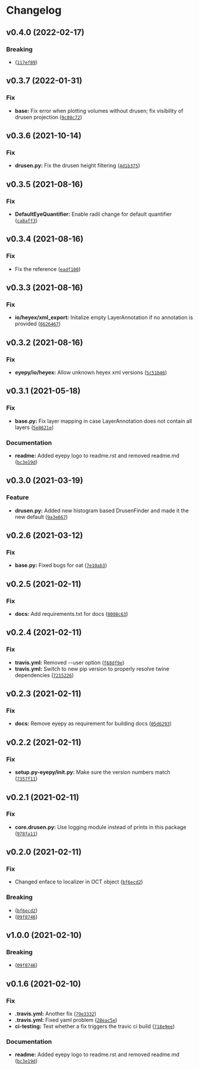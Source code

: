 # Changelog

<!--next-version-placeholder-->

## v0.4.0 (2022-02-17)
### Breaking
*  ([`117ef89`](https://github.com/MedVisBonn/eyepy/commit/117ef89ec5874b366abb0da2b544011799a4e4f5))

## v0.3.7 (2022-01-31)
### Fix
* **base:** Fix error when plotting volumes without drusen; fix visibility of drusen projection ([`9c08c72`](https://github.com/MedVisBonn/eyepy/commit/9c08c7206809da406917a9c05a808a12de594660))

## v0.3.6 (2021-10-14)
### Fix
* **drusen.py:** Fix the drusen height filtering ([`4d1b375`](https://github.com/MedVisBonn/eyepy/commit/4d1b375561a5dbd1df634ba09c4aff20243f52df))

## v0.3.5 (2021-08-16)
### Fix
* **DefaultEyeQuantifier:** Enable radii change for default quantifier ([`ca8aff3`](https://github.com/MedVisBonn/eyepy/commit/ca8aff334a6ba26d187cd5e73178002b101e7d29))

## v0.3.4 (2021-08-16)
### Fix
* Fix the reference ([`eadf100`](https://github.com/MedVisBonn/eyepy/commit/eadf10098635d8e18eb2dea264b44c7535669ac5))

## v0.3.3 (2021-08-16)
### Fix
* **io/heyex/xml_export:** Initalize empty LayerAnnotation if no annotation is provided ([`6626467`](https://github.com/MedVisBonn/eyepy/commit/662646702bcf41ec3f98b4e891f3566ce613ba54))

## v0.3.2 (2021-08-16)
### Fix
* **eyepy/io/heyex:** Allow unknown heyex xml versions ([`5c51b46`](https://github.com/MedVisBonn/eyepy/commit/5c51b4656d0dcc28d4b7c2ff0e8112e176746e28))

## v0.3.1 (2021-05-18)
### Fix
* **base.py:** Fix layer mapping in case LayerAnnotation does not contain all layers ([`5e8621e`](https://github.com/MedVisBonn/eyepy/commit/5e8621ea50722281d1d4d56c12aa9ea574d5ef3a))

### Documentation
* **readme:** Added eyepy logo to readme.rst and removed readme.md ([`bc3e19d`](https://github.com/MedVisBonn/eyepy/commit/bc3e19d3120fa9a5329a6ad67ec9632a735d1d6e))

## v0.3.0 (2021-03-19)
### Feature
* **drusen.py:** Added new histogram based DrusenFinder and made it the new default ([`9a3e667`](https://github.com/MedVisBonn/eyepy/commit/9a3e667ba721c2f16085b4f62225d1ee9ded078d))

## v0.2.6 (2021-03-12)
### Fix
* **base.py:** Fixed bugs for oat ([`7e10ab3`](https://github.com/MedVisBonn/eyepy/commit/7e10ab30e4ac9f7499ed16c00fe09c9567a83765))

## v0.2.5 (2021-02-11)
### Fix
* **docs:** Add requirements.txt for docs ([`8008c63`](https://github.com/MedVisBonn/eyepy/commit/8008c634bad246559c4b7d5b60b18749af5bfb30))

## v0.2.4 (2021-02-11)
### Fix
* **travis.yml:** Removed --user option ([`f68df9e`](https://github.com/MedVisBonn/eyepy/commit/f68df9ed6c7889923ea50573ad10e47140d9f80d))
* **travis.yml:** Switch to new pip version to properly resolve twine dependencies ([`7215226`](https://github.com/MedVisBonn/eyepy/commit/7215226c4ca2a78da8cbbfd73ef36a5322c7bb22))

## v0.2.3 (2021-02-11)
### Fix
* **docs:** Remove eyepy as requirement for building docs ([`05d6293`](https://github.com/MedVisBonn/eyepy/commit/05d6293382368f6cce42286193e6618f2518c5a6))

## v0.2.2 (2021-02-11)
### Fix
* **setup.py-eyepy/__init__.py:** Make sure the version numbers match ([`7357f11`](https://github.com/MedVisBonn/eyepy/commit/7357f11ad7f3af4466ccd03d8fe0f7f846c8915e))

## v0.2.1 (2021-02-11)
### Fix
* **core.drusen.py:** Use logging module instead of prints in this package ([`978fa11`](https://github.com/MedVisBonn/eyepy/commit/978fa11079cff23d7d8ffb423f3767858dfd6f2e))

## v0.2.0 (2021-02-11)
### Fix
* Changed enface to localizer in OCT object ([`bf6ecd2`](https://github.com/MedVisBonn/eyepy/commit/bf6ecd2d7e10bfbadf0e46c9115d0b908014b639))

### Breaking
*  ([`bf6ecd2`](https://github.com/MedVisBonn/eyepy/commit/bf6ecd2d7e10bfbadf0e46c9115d0b908014b639))
*  ([`09f8746`](https://github.com/MedVisBonn/eyepy/commit/09f8746538ef18cda473fdd0644c96a0094a9f68))

## v1.0.0 (2021-02-10)
### Breaking
*  ([`09f8746`](https://github.com/MedVisBonn/eyepy/commit/09f8746538ef18cda473fdd0644c96a0094a9f68))

## v0.1.6 (2021-02-10)
### Fix
* **.travis.yml:** Another fix ([`79e3332`](https://github.com/MedVisBonn/eyepy/commit/79e33325605f87205a1797cb232328ef8698c21d))
* **.travis.yml:** Fixed yaml problem ([`28eac5e`](https://github.com/MedVisBonn/eyepy/commit/28eac5e62684ce749cd45845465bc0fa6e443d2c))
* **ci-testing:** Test whether a fix triggers the travic ci build ([`718e9ee`](https://github.com/MedVisBonn/eyepy/commit/718e9ee612e3345c51e57036f9b51c15c5e1a9b4))

### Documentation
* **readme:** Added eyepy logo to readme.rst and removed readme.md ([`bc3e19d`](https://github.com/MedVisBonn/eyepy/commit/bc3e19d3120fa9a5329a6ad67ec9632a735d1d6e))

